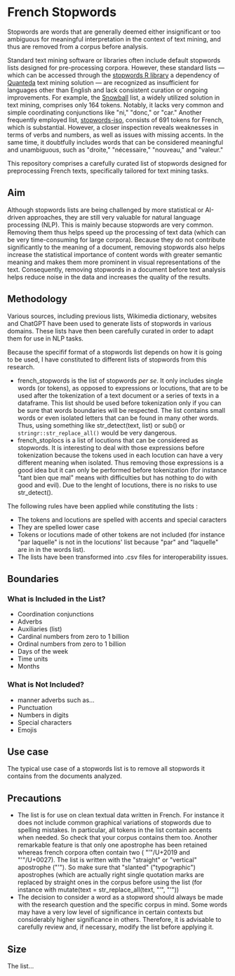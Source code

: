 # French Stopwords

Stopwords are words that are generally deemed either insignificant or too ambiguous for meaningful interpretation in the context of text mining, and thus are removed from a corpus before analysis.

Standard text mining software or libraries often include default stopwords lists designed for pre-processing corpora. However, these standard lists — which can be accessed through the [stopwords R library](https://github.com/quanteda/stopwords) a dependency of [Quanteda](https://github.com/quanteda/) text mining solution — are recognized as insufficient for languages other than English and lack consistent curation or ongoing improvements. For example, the [Snowball](https://snowballstem.org/projects.html) list, a widely utilized solution in text mining, comprises only 164 tokens. Notably, it lacks very common and simple coordinating conjunctions like "ni," "donc," or "car." Another frequently employed list, [stopwords-iso](https://github.com/stopwords-iso/stopwords-fr/tree/master), consists of 691 tokens for French, which is substantial. However, a closer inspection reveals weaknesses in terms of verbs and numbers, as well as issues with missing accents. In the same time, it doubtfully includes words that can be considered meaningful and unambiguous, such as "droite," "nécessaire," "nouveau," and "valeur."

This repository comprises a carefully curated list of stopwords designed for preprocessing French texts, specifically tailored for text mining tasks.

## Aim

Although stopwords lists are being challenged by more statistical or AI-driven approaches, they are still very valuable for natural language processing (NLP). This is mainly because stopwords are very common. Removing them thus helps speed up the processing of text data (which can be very time-consuming for large corpora). Because they do not contribute significantly to the meaning of a document, removing stopwords also helps increase the statistical importance of content words with greater semantic meaning and makes them more prominent in visual representations of the text. Consequently, removing stopwords in a document before text analysis helps reduce noise in the data and increases the quality of the results.

## Methodology

Various sources, including previous lists, Wikimedia dictionary, websites and ChatGPT have been used to generate lists of stopwords in various domains. These lists have then been carefully curated in order to adapt them for use in NLP tasks.

Because the specifif format of a stopwords list depends on how it is going to be used, I have constituted to different lists of stopwords from this research.

- french_stopwords is the list of stopwords *per se*. It only includes single words (or tokens), as opposed to expressions or locutions, that are to be used after the tokenization of a text document or a series of texts in a dataframe. This list should be used before tokenization only if you can be sure that words boundaries will be respected. The list contains small words or even isolated letters that can be found in many other words. Thus, using something like str_detect(text, list) or sub() or `stringr::str_replace_all()` would be very dangerous.
- french_stoplocs is a list of locutions that can be considered as stopwords. It is interesting to deal with those expressions before tokenization because the tokens used in each locution can have a very different meaning when isolated. Thus removing those expressions is a good idea but it can only be performed before tokenization (for instance "tant bien que mal" means with difficulties but has nothing to do with good and evil). Due to the lenght of locutions, there is no risks to use str_detect().

The following rules have been applied while constituting the lists :

- The tokens and locutions are spelled with accents and special caracters
- They are spelled lower case
- Tokens or locutions made of other tokens are not included (for instance "par laquelle" is not in the locutions' list because "par" and "laquelle" are in in the words list).
- The lists have been transformed into .csv files for interoperability issues.

## Boundaries

### What is Included in the List?

- Coordination conjunctions
- Adverbs
- Auxiliaries (list)
- Cardinal numbers from zero to 1 billion
- Ordinal numbers from zero to 1 billion
- Days of the week
- Time units
- Months

### What is Not Included?

- manner adverbs such as…
- Punctuation
- Numbers in digits
- Special characters
- Emojis

## Use case

The typical use case of a stopwords list is to remove all stopwords it contains from the documents analyzed.

## Precautions

- The list is for use on clean textual data written in French. For instance it does not include common graphical variations of stopwords due to spelling mistakes. In particular, all tokens in the list contain accents when needed. So check that your corpus contains them too. Another remarkable feature is that only one apostrophe has been retained whereas french corpora often contain two ( "’"/U+2019 and "'"/U+0027). The list is written with the "straight" or "vertical" apostrophe ("'"). So make sure that "slanted" ("typographic") apostrophes (which are actually right single quotation marks are replaced by straight ones in the corpus before using the list (for instance with mutate(text = str_replace_all(text, "’", "'"))
- The decision to consider a word as a stopword should always be made with the research question and the specific corpus in mind. Some words may have a very low level of significance in certain contexts but considerably higher significance in others. Therefore, it is advisable to carefully review and, if necessary, modify the list before applying it.

## Size

The list...
